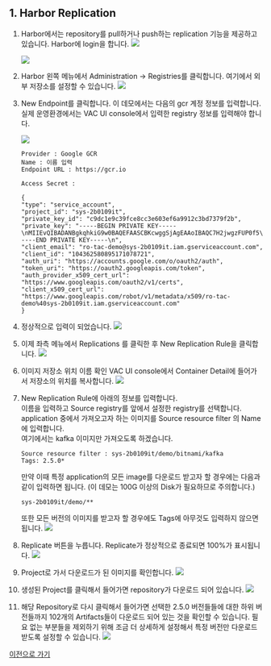 ## 1. Harbor Replication
1. Harbor에서는 repository를 pull하거나 push하는 replication 기능을 제공하고 있습니다.
Harbor에 login을 합니다. 
![](images/harbor_login.png)

    ![](images/harbor_main.png)

2. Harbor 왼쪽 메뉴에서 Administration -> Registries를 클릭합니다. 여기에서 외부 저장소를 설정할 수 있습니다.
![](images/gcr3.png)

3. New Endpoint를 클릭합니다.
이 데모에서는 다음의 gcr 계정 정보를 입력합니다. 실제 운영환경에서는 VAC UI console에서 입력한 registry 정보를 입력해야 합니다.

    ![](images/gcr2.png)

    ```
    Provider : Google GCR
    Name : 이름 입력
    Endpoint URL : https://gcr.io
    ```
    ```
    Access Secret :

    {
    "type": "service_account",
    "project_id": "sys-2b0109it",
    "private_key_id": "c9dc1e9c39fce8cc3e603ef6a9912c3bd7379f2b",
    "private_key": "-----BEGIN PRIVATE KEY-----\nMIIEvQIBADANBgkqhkiG9w0BAQEFAASCBKcwggSjAgEAAoIBAQC7H2jwgzFUP0f5\nTZyfzqVVQx3gyGYoqD3bC5SJLWmqeLX2NGh6lS2W9cJOayPYWa29NacGVv9rFXP4\nYT6EAtR5q7qW1GW4LrkWPZSDmuWEy+kwA22fc8y8wZXW19+QG+B7HdB55ewJnnVN\nJhPZ/3df8aAVlE2WMLow3xSHZLXpbU4qir9P3p2oqEwYjeEg70QLUTVwQmc7/qkg\nteqQptWyg3zaU77oYKs5XMPrIvIB6RlbAnBw5T3RZzcn0XJ1whMRiC8/XZG9m2AT\n+u45CBeJgh2+adZVCnoYMSHVAHh3RVpbXGP5Qz8jkYIaKRg1sm1jpIPtMhOMhEVC\nUJ7569HlAgMBAAECggEALCpQdi38213ZQsQZAtX/C2X9PBQImrGE8fmkfBEqJrh5\neCwr+bzShxYn36Llkbeu7GDotHQdsnxchCQNoZJabIJGFrn4bTWn7VIpBrvtTr/j\nILg6bD9kdCu7zjri8yxFOkHR9id4o9eQ553kYxhrKEvLJTS88EU9ePH6Mi+oyPhh\n74LepNk8GJQb09SmBjMFLoSH16U61qk9IWUlcXDICk6N+RVfQQC7o0qNI5wlK+jo\nXoiB2427EKh3ZVxyAU3S4TEIxaWDVmkctAC3VE/OVoE4xcrSdOfeb62AbgbwbDIq\nINpROlV7NpHSkjCb2INemiEiqCijQF8VGEsuxb5JGQKBgQDzBfjSdSLlXgVqRDCa\niu/4UPJEOnYijGChYARUp+II+XYT2wLRDq+bSRjFA8G/GoYdUtsq23wkWcRm2nEw\nzCJthcMlaArMI1DVUmCB9P+vHpl4KibHLyV2zjcVPmvYvOrrsbrezftqbxBdu2DP\nstCla8ubKhVY8/XptTDeq99rKQKBgQDFHUysVaxM4XyEP5enewhJ4L8zE4vjkn36\n/6qGiXdALsRcqUARO3T/96TPdvJM+02lmrwkIYFNS6uZ0XoRh+47P7+gjyokTq/1\nboTubEneeestsdO2+Eb93Bs0k6UlVYduOldWZWvovxAS9qrS17jdCD+jiFvfdPKC\nvEqJO1NEXQKBgESCO3nA0byNO8OQQ49deXasAw/e1yy4HAmCEtZ2mU7kXDgOtoWO\nuUxyV8w6WeTwqjwb/nLfeuiYcbh4/g2+jjoHylKCOQEBN6lbVp9sHKQWYTcx0sq1\n7L7INVkExsxLvYICEWb79FM1ygxSZWFHzG/FqpksTOZNp9ZhYMx08T+5AoGAHJ12\nRgZh7v9E/kXlFDEuMNtpplaOFklr9IYtET7five/FdyUKmxBPe+Lg3q3DinlScc+\nzNf4V2pGzRu15tme4gcNIJfn/EFYFf8nWR1rU9rLI2UPYR6F39CWOnm8ncDe2kep\n6ibrFWy3PqmEfvtGIQBTjL/85mGp2wTOpUFxgxkCgYEAjC+0uhwvjq1CtX07ZzWD\nAvBhgENbeMhgJH39LPwQeN6elMAZuVXOOMjdcUgBhmn+qFdtT8grTTb8aVaMv03w\npb3Ad/h9O02jju1szFauk3bRyOeLgnfbGWfxQr+wLF6QX88OOni2k7AZSsY7c2+B\nJ98NXFP/ONWBctynfAIhzRE=\n-----END PRIVATE KEY-----\n",
    "client_email": "ro-tac-demo@sys-2b0109it.iam.gserviceaccount.com",
    "client_id": "104362580895171078721",
    "auth_uri": "https://accounts.google.com/o/oauth2/auth",
    "token_uri": "https://oauth2.googleapis.com/token",
    "auth_provider_x509_cert_url": "https://www.googleapis.com/oauth2/v1/certs",
    "client_x509_cert_url": "https://www.googleapis.com/robot/v1/metadata/x509/ro-tac-demo%40sys-2b0109it.iam.gserviceaccount.com"
    }
    ```

4. 정상적으로 입력이 되었습니다.
![](images/gcr1.png)

5. 이제 좌측 메뉴에서 Replications 를 클릭한 후 New Replication Rule을 클릭합니다. 
![](images/replication1.png)

6. 이미지 저장소 위치 이름 확인
VAC UI console에서 Container Detail에 들어가서 저장소의 위치를 복사합니다.
![](images/vac_container_url.png)

7. New Replication Rule에 아래의 정보를 입력합니다.<br>
    이름을 입력하고 Source registry를 앞에서 설정한 registry를 선택합니다.<br>
    application 중에서 가져오고자 하는 이미지를 Source resource filter 의 Name에 입력합니다.<br>
    여기에서는 kafka 이미지만 가져오도록 하겠습니다.

    ```
    Source resource filter : sys-2b0109it/demo/bitnami/kafka
    Tags: 2.5.0*
    ```

    만약 이때 특정 application의 모든 image를 다운로드 받고자 할 경우에는 다음과 같이 입력하면 됩니다. (이 데모는 100G 이상의 Disk가 필요하므로 주의합니다.)
    ```
    sys-2b0109it/demo/**
    ```
    또한 모든 버전의 이미지를 받고자 할 경우에도 Tags에 아무것도 입력하지 않으면 됩니다.
    ![](images/replication2.png)

8. Replicate 버튼을 누릅니다. Replicate가 정상적으로 종료되면 100%가 표시됩니다.
![](images/harbor_replicate1.png)

9. Project로 가서 다운로드가 된 이미지를 확인합니다.
![](images/project_repo1.png)

10. 생성된 Project를 클릭해서 들어가면 repository가 다운로드 되어 있습니다.
![](images/project_repo2.png)

11. 해당 Repository로 다시 클릭해서 들어가면 선택한 2.5.0 버전들들에 대한 하위 버전들까지 102개의 Artifacts들이 다운로드 되어 있는 것을 확인할 수 있습니다. 필요 없는 부분들을 제외하기 위해 조금 더 상세하게 설정해서 특정 버전만 다운로드 받도록 설정할 수 있습니다.
![](images/project_repo3.png)


[이전으로 가기](./vac_onpremise.md)